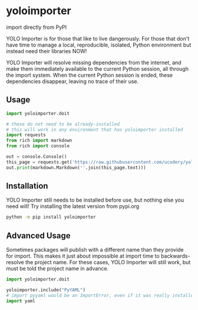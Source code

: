 # yoloimporter
import directly from PyPI

YOLO Importer is for those that like to live dangerously. For those that don't have
time to manage a local, reproducible, isolated, Python environment but instead
need their libraries NOW!

YOLO Importer will resolve missing dependencies from the internet, and make them
immediately available to the current Python session, all through the import
system. When the current Python session is ended, these dependencies disappear,
leaving no trace of their use.

## Usage

```python
import yoloimporter.doit

# these do not need to be already-installed
# this will work in any environment that has yoloimporter installed
import requests
from rich import markdown
from rich import console

out = console.Console()
this_page = requests.get('https://raw.githubusercontent.com/ucodery/yoloimporter/master/README.md')
out.print(markdown.Markdown(''.join(this_page.text)))
```

## Installation

YOLO Importer still needs to be installed before use, but nothing else you need will!
Try installing the latest version from pypi.org

```bash
python -m pip install yoloimporter
```

## Advanced Usage

Sometimes packages will publish with a different name than they provide for import.
This makes it just about impossible at import time to backwards-resolve the project
name. For these cases, YOLO Importer will still work, but must be told the project
name in advance.

```python
import yoloimporter.doit

yoloimporter.include("PyYAML")
# import pyyaml would be an ImportError, even if it was really installed
import yaml
```

